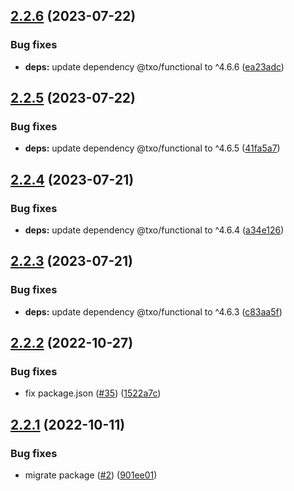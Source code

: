 ## [2.2.6](https://github.com/technology-studio/service-prop/compare/v2.2.5...v2.2.6) (2023-07-22)


### Bug fixes

* **deps:** update dependency @txo/functional to ^4.6.6 ([ea23adc](https://github.com/technology-studio/service-prop/commit/ea23adc41c49bcb49a36f089a523a23bdfd12e56))

## [2.2.5](https://github.com/technology-studio/service-prop/compare/v2.2.4...v2.2.5) (2023-07-22)


### Bug fixes

* **deps:** update dependency @txo/functional to ^4.6.5 ([41fa5a7](https://github.com/technology-studio/service-prop/commit/41fa5a752529a3f6211e70c1559bd0868f364cc3))

## [2.2.4](https://github.com/technology-studio/service-prop/compare/v2.2.3...v2.2.4) (2023-07-21)


### Bug fixes

* **deps:** update dependency @txo/functional to ^4.6.4 ([a34e126](https://github.com/technology-studio/service-prop/commit/a34e126acda495112e83e6fa6134de9a3eeeb1b2))

## [2.2.3](https://github.com/technology-studio/service-prop/compare/v2.2.2...v2.2.3) (2023-07-21)


### Bug fixes

* **deps:** update dependency @txo/functional to ^4.6.3 ([c83aa5f](https://github.com/technology-studio/service-prop/commit/c83aa5f084ad9dcfcaee68a6929504f9bcdce2a7))

## [2.2.2](https://github.com/technology-studio/service-prop/compare/v2.2.1...v2.2.2) (2022-10-27)


### Bug fixes

* fix package.json ([#35](https://github.com/technology-studio/service-prop/issues/35)) ([1522a7c](https://github.com/technology-studio/service-prop/commit/1522a7cbc9d0c47a7765d79cefeb59ef11e86b3d))

## [2.2.1](https://github.com/technology-studio/service-prop/compare/v2.2.0...v2.2.1) (2022-10-11)


### Bug fixes

* migrate package ([#2](https://github.com/technology-studio/service-prop/issues/2)) ([901ee01](https://github.com/technology-studio/service-prop/commit/901ee0122e7b82d75762bc957351200a17434ab4))
